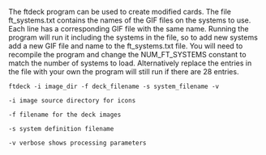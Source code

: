 The ftdeck program can be used to create modified cards. The file ft_systems.txt contains the names of the GIF files on the systems to use. Each line has a corresponding GIF file with the same name. Running the program will run it including the systems in the file, so to add new systems add a new GIF file and name to the ft_systems.txt file. You will need to recompile the program and change the NUM_FT_SYSTEMS constant to match the number of systems to load. Alternatively replace the entries in the file with your own the program will still run if there are 28 entries.

```
ftdeck -i image_dir -f deck_filename -s system_filename -v

-i image source directory for icons

-f filename for the deck images

-s system definition filename

-v verbose shows processing parameters

```